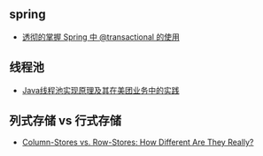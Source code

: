 ## spring
- [透彻的掌握 Spring 中 @transactional 的使用](https://developer.ibm.com/zh/technologies/java/articles/j-master-spring-transactional-use/)

## 线程池
- [Java线程池实现原理及其在美团业务中的实践](https://tech.meituan.com/2020/04/02/java-pooling-pratice-in-meituan.html)

## 列式存储 vs 行式存储
- [Column-Stores vs. Row-Stores: How Different Are They Really?](http://www.cs.umd.edu/~abadi/papers/abadi-sigmod08.pdf?spm=a2c6h.12873639.article-detail.7.6d396ba50l7SuF&file=abadi-sigmod08.pdf)
